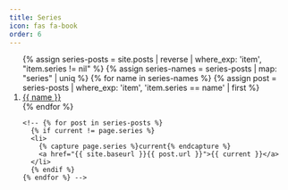 ```yaml
---
title: Series
icon: fas fa-book
order: 6
---
```


  <ol>
    {% assign series-posts = site.posts | reverse | where_exp: 'item', "item.series != nil" %}
    {% assign series-names = series-posts | map: "series" | uniq %}
    {% for name in series-names %}
      {% assign post = series-posts | where_exp: 'item', 'item.series == name' | first %}
      <li>
        <a href="{{ post.baseurl }}{{ post.url }}">{{ name }}</a>
      </li>
    {% endfor %}

    <!-- {% for post in series-posts %}
      {% if current != page.series %}
      <li>
        {% capture page.series %}current{% endcapture %}
        <a href="{{ site.baseurl }}{{ post.url }}">{{ current }}</a>
      </li>
      {% endif %}
    {% endfor %} -->
  </ol>